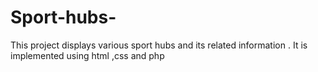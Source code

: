 # Sport-hubs-
This project displays various sport hubs and its related information . It is implemented using html ,css and php
